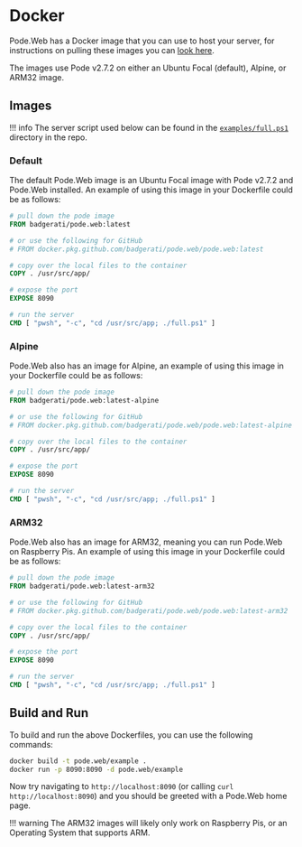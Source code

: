 # Docker

Pode.Web has a Docker image that you can use to host your server, for instructions on pulling these images you can [look here](../../Getting-Started/Installation).

The images use Pode v2.7.2 on either an Ubuntu Focal (default), Alpine, or ARM32 image.

## Images

!!! info
    The server script used below can be found in the [`examples/full.ps1`](https://github.com/Badgerati/Pode.Web/blob/develop/examples/full.ps1) directory in the repo.

### Default

The default Pode.Web image is an Ubuntu Focal image with Pode v2.7.2 and Pode.Web installed. An example of using this image in your Dockerfile could be as follows:

```dockerfile
# pull down the pode image
FROM badgerati/pode.web:latest

# or use the following for GitHub
# FROM docker.pkg.github.com/badgerati/pode.web/pode.web:latest

# copy over the local files to the container
COPY . /usr/src/app/

# expose the port
EXPOSE 8090

# run the server
CMD [ "pwsh", "-c", "cd /usr/src/app; ./full.ps1" ]
```

### Alpine

Pode.Web also has an image for Alpine, an example of using this image in your Dockerfile could be as follows:

```dockerfile
# pull down the pode image
FROM badgerati/pode.web:latest-alpine

# or use the following for GitHub
# FROM docker.pkg.github.com/badgerati/pode.web/pode.web:latest-alpine

# copy over the local files to the container
COPY . /usr/src/app/

# expose the port
EXPOSE 8090

# run the server
CMD [ "pwsh", "-c", "cd /usr/src/app; ./full.ps1" ]
```

### ARM32

Pode.Web also has an image for ARM32, meaning you can run Pode.Web on Raspberry Pis. An example of using this image in your Dockerfile could be as follows:

```dockerfile
# pull down the pode image
FROM badgerati/pode.web:latest-arm32

# or use the following for GitHub
# FROM docker.pkg.github.com/badgerati/pode.web/pode.web:latest-arm32

# copy over the local files to the container
COPY . /usr/src/app/

# expose the port
EXPOSE 8090

# run the server
CMD [ "pwsh", "-c", "cd /usr/src/app; ./full.ps1" ]
```

## Build and Run

To build and run the above Dockerfiles, you can use the following commands:

```bash
docker build -t pode.web/example .
docker run -p 8090:8090 -d pode.web/example
```

Now try navigating to `http://localhost:8090` (or calling `curl http://localhost:8090`) and you should be greeted with a Pode.Web home page.

!!! warning
    The ARM32 images will likely only work on Raspberry Pis, or an Operating System that supports ARM.
